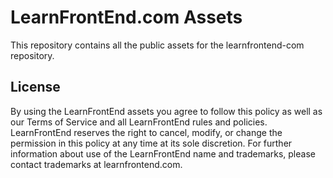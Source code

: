 # LearnFrontEnd.com Assets
This repository contains all the public assets for the learnfrontend-com repository.

## License
By using the LearnFrontEnd assets you agree to follow this policy as well as our Terms of Service 
and all LearnFrontEnd rules and policies. LearnFrontEnd reserves the right to cancel, modify, or change 
the permission in this policy at any time at its sole discretion. For further information 
about use of the LearnFrontEnd name and trademarks, please contact trademarks at learnfrontend.com.